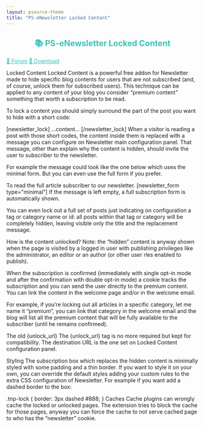 ```yaml
---
layout: psource-theme
title: "PS-eNewsletter Locked Content"
---
```


<h2 align="center" style="color:#38c2bb;">📚 PS-eNewsletter Locked Content</h2>

<div class="menu">
  <a href="https://github.com/cp-psource/e-newsletter/discussions" style="color:#38c2bb;">💬 Forum</a>
  <a href="https://github.com/cp-psource/e-newsletter/releases" style="color:#38c2bb;">📝 Download</a>
</div>

Locked Content
Locked Content is a powerful free addon for Newsletter made to hide specific blog contents for users that are not subscribed (and, of course, unlock them for subscribed users). This technique can be applied to any content of your blog you consider “premium content” something that worth a subscription to be read.

To lock a content you should simply surround the part of the post you want to hide with a short code:

[newsletter_lock]
 ...content...
[/newsletter_lock]
When a visitor is reading a post with those short codes, the content inside them is replaced with a message you can configure on Newsletter main configuration panel. That message, other than explain why the content is hidden, should invite the user to subscriber to the newsletter.

For example the message could look like the one below which uses the minimal form. But you can even use the full form if you prefer.

To read the full article subscriber to our newsletter.
[newsletter_form type="minimal"]
If the message is left empty, a full subscription form is automatically shown.

You can even lock out a full set of posts just indicating on configuration a tag or category name or id: all posts within that tag or category will be completely hidden, leaving visible only the title and the replacement message.

How is the content unlocked?
Note: the “hidden” content is anyway shown when the page is visited by a logged in user with publishing privileges like the administrator, an editor or an author (or other user rles enabled to publish).

When the subscription is confirmed (immediately with single opt-in mode and after the confirmation with double opt-in mode) a cookie tracks the subscription and you can send the user directly to the premium content. You can link the content in the welcome page and/or in the welcome email.

For example, if you’re locking out all articles in a specific category, let me name it “premium”, you can link that category in the welcome email and the blog will list all the premium content that will be fully available to the subscriber (until he remains confirmed).

The old {unlock_url}
The {unlock_url} tag is no more required but kept for compatibility. The destination URL is the one set on Locked Content configuration panel.

Styling
The subscription box which replaces the hidden content is minimally styled with some padding and a thin border. If you want to style it on your own, you can override the default styles adding your custom rules to the extra CSS configuration of Newsletter. For example if you want add a dashed border to the box:

.tnp-lock {
border: 3px dashed #888;
}
Caches
Cache plugins can wrongly cache the locked or unlocked pages. The extension tries to block the cache for those pages, anyway you can force the cache to not serve cached page to who has the “newsletter” cookie.